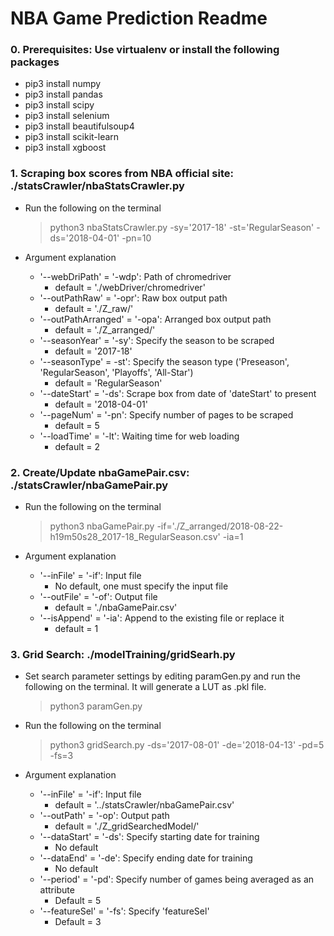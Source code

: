 # NBA Game Prediction Readme
### 0. Prerequisites: Use virtualenv or install the following packages
- pip3 install numpy
- pip3 install pandas
- pip3 install scipy
- pip3 install selenium
- pip3 install beautifulsoup4
- pip3 install scikit-learn
- pip3 install xgboost


### 1. Scraping box scores from NBA official site: ./statsCrawler/nbaStatsCrawler.py
- Run the following on the terminal 
    > python3 nbaStatsCrawler.py -sy='2017-18' -st='RegularSeason' -ds='2018-04-01' -pn=10

- Argument explanation
    - '--webDriPath' = '-wdp': Path of chromedriver
        - default = './webDriver/chromedriver'
    - '--outPathRaw' = '-opr': Raw box output path
        - default = './Z_raw/'
    - '--outPathArranged' = '-opa': Arranged box output path
        - default = './Z_arranged/'
    - '--seasonYear' = '-sy': Specify the season to be scraped
        - default = '2017-18'
    - '--seasonType' = -st': Specify the season type ('Preseason', 'RegularSeason', 'Playoffs', 'All-Star') 
        - default = 'RegularSeason'
    - '--dateStart' = '-ds': Scrape box from date of 'dateStart' to present
        - default = '2018-04-01'
    - '--pageNum' = '-pn': Specify number of pages to be scraped
        - default = 5
    - '--loadTime' = '-lt': Waiting time for web loading
        - default = 2

### 2. Create/Update nbaGamePair.csv: ./statsCrawler/nbaGamePair.py
- Run the following on the terminal 
    > python3 nbaGamePair.py -if='./Z_arranged/2018-08-22-h19m50s28_2017-18_RegularSeason.csv' -ia=1

- Argument explanation
    - '--inFile' = '-if': Input file
        - No default, one must specify the input file
    - '--outFile' = '-of': Output file
        - default = './nbaGamePair.csv'
    - '--isAppend' = '-ia': Append to the existing file or replace it
        - default = 1
        
### 3. Grid Search: ./modelTraining/gridSearh.py
- Set search parameter settings by editing paramGen.py and run the following on the terminal. It will generate a LUT as .pkl file.
    > python3 paramGen.py
- Run the following on the terminal 
    > python3 gridSearch.py -ds='2017-08-01' -de='2018-04-13' -pd=5 -fs=3

- Argument explanation
    - '--inFile' = '-if': Input file
        - default = '../statsCrawler/nbaGamePair.csv'
    - '--outPath' = '-op': Output path
        - default = './Z_gridSearchedModel/'
    - '--dataStart' = '-ds': Specify starting date for training
        - No default
    - '--dataEnd' = '-de': Specify ending date for training
        - No default
    - '--period' = '-pd': Specify number of games being averaged as an attribute
        - Default = 5
    - '--featureSel' = '-fs': Specify 'featureSel'
        - Default = 3